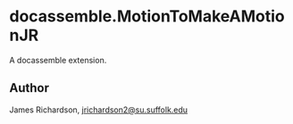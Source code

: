# docassemble.MotionToMakeAMotionJR

A docassemble extension.

## Author

James Richardson, jrichardson2@su.suffolk.edu

